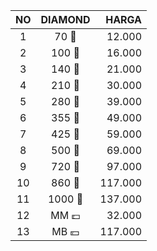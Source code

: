 | NO | DIAMOND | HARGA |
|:-:|:-:|--:|
| 1 | 70 💎 |12.000 |
| 2 | 100 💎| 16.000 |
| 3 | 140 💎| 21.000 |
| 4 | 210 💎| 30.000 |
| 5 | 280 💎| 39.000 |
| 6 | 355 💎| 49.000 |
| 7 | 425 💎| 59.000 |
| 8 | 500 💎| 69.000 |
| 9 | 720 💎| 97.000 |
| 10 | 860 💎| 117.000 |
| 11 | 1000 💎| 137.000 |
| 12 | MM 💷| 32.000 |
| 13 | MB 💴| 117.000 |